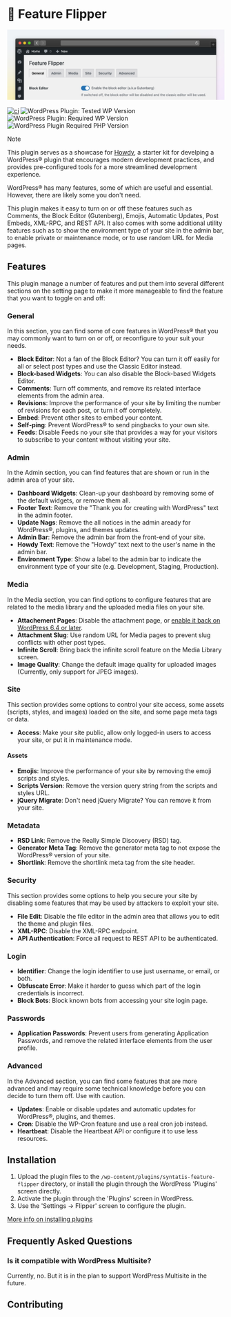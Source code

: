 # 🚥 Feature Flipper

![Banner](.wporg/banner-1544x500.png)

[![ci](https://github.com/syntatis/wp-feature-flipper/actions/workflows/ci.yml/badge.svg)](https://github.com/syntatis/wp-feature-flipper/actions/workflows/ci.yml) ![WordPress Plugin: Tested WP Version](https://img.shields.io/wordpress/plugin/tested/syntatis-feature-flipper) ![WordPress Plugin: Required WP Version](https://img.shields.io/wordpress/plugin/wp-version/syntatis-feature-flipper) ![WordPress Plugin Required PHP Version](https://img.shields.io/wordpress/plugin/required-php/syntatis-feature-flipper) 

> [!NOTE]  
> This plugin serves as a showcase for [Howdy](https://github.com/syntatis/howdy), a starter kit for develping a WordPress® plugin that encourages modern development practices, and provides pre-configured tools for a more streamlined development experience.

WordPress® has many features, some of which are useful and essential. However, there are likely some you don't need.

This plugin makes it easy to turn on or off these features such as Comments, the Block Editor (Gutenberg), Emojis, Automatic Updates, Post Embeds, XML-RPC, and REST API. It also comes with some additional utility features such as to show the environment type of your site in the admin bar, to enable private or maintenance mode, or to use random URL for Media pages.

## Features

This plugin manage a number of features and put them into several different sections on the setting page to make it more manageable to find the feature that you want to toggle on and off:

### General

In this section, you can find some of core features in WordPress® that you may commonly want to turn on or off, or reconfigure to your suit your needs.

* **Block Editor**: Not a fan of the Block Editor? You can turn it off easily for all or select post types and use the Classic Editor instead.
* **Block-based Widgets**: You can also disable the Block-based Widgets Editor.
* **Comments**: Turn off comments, and remove its related interface elements from the admin area.
* **Revisions**: Improve the performance of your site by limiting the number of revisions for each post, or turn it off completely.
* **Embed**: Prevent other sites to embed your content.
* **Self-ping**: Prevent WordPress® to send pingbacks to your own site.
* **Feeds**: Disable Feeds no your site that provides a way for your visitors to subscribe to your content without visiting your site.

### Admin

In the Admin section, you can find features that are shown or run in the admin area of your site.

* **Dashboard Widgets**: Clean-up your dashboard by removing some of the default widgets, or remove them all.
* **Footer Text**: Remove the "Thank you for creating with WordPress" text in the admin footer.
* **Update Nags**: Remove the all notices in the admin aready for WordPress®, plugins, and themes updates.
* **Admin Bar**: Remove the admin bar from the front-end of your site.
* **Howdy Text**: Remove the "Howdy" text next to the user's name in the admin bar.
* **Environment Type**: Show a label to the admin bar to indicate the environment type of your site (e.g. Development, Staging, Production).

### Media

In the Media section, you can find options to configure features that are related to the media library and the uploaded media files on your site.

* **Attachement Pages**: Disable the attachment page, or [enable it back on WordPress 6.4 or later](https://make.wordpress.org/core/2023/10/16/changes-to-attachment-pages/).
* **Attachment Slug**: Use random URL for Media pages to prevent slug conflicts with other post types.
* **Infinite Scroll**: Bring back the infinite scroll feature on the Media Library screen.
* **Image Quality**: Change the default image quality for uploaded images (Currently, only support for JPEG images).

### Site

This section provides some options to control your site access, some assets (scripts, styles, and images) loaded on the site, and some page meta tags or data.

* **Access**: Make your site public, allow only logged-in users to access your site, or put it in maintenance mode.

#### Assets

* **Emojis**: Improve the performance of your site by removing the emoji scripts and styles.
* **Scripts Version**: Remove the version query string from the scripts and styles URL.
* **jQuery Migrate**: Don't need jQuery Migrate? You can remove it from your site.

### Metadata

* **RSD Link**: Remove the Really Simple Discovery (RSD) tag.
* **Generator Meta Tag**: Remove the generator meta tag to not expose the WordPress® version of your site.
* **Shortlink**: Remove the shortlink meta tag from the site header.

### Security

This section provides some options to help you secure your site by disabling some features that may be used by attackers to exploit your site.

* **File Edit**: Disable the file editor in the admin area that allows you to edit the theme and plugin files.
* **XML-RPC**: Disable the XML-RPC endpoint.
* **API Authentication**: Force all request to REST API to be authenticated.

### Login

* **Identifier**: Change the login identifier to use just username, or email, or both.
* **Obfuscate Error**: Make it harder to guess which part of the login credentials is incorrect.
* **Block Bots**: Block known bots from accessing your site login page.

### Passwords

* **Application Passwords**: Prevent users from generating Application Passwords, and remove the related interface elements from the user profile.

### Advanced

In the Advanced section, you can find some features that are more advanced and may require some technical knowledge before you can decide to turn them off. Use with caution.

* **Updates**: Enable or disable updates and automatic updates for WordPress®, plugins, and themes.
* **Cron**: Disable the WP-Cron feature and use a real cron job instead.
* **Heartbeat**: Disable the Heartbeat API or configure it to use less resources.

## Installation

1. Upload the plugin files to the `/wp-content/plugins/syntatis-feature-flipper` directory, or install the plugin through the WordPress 'Plugins' screen directly.
2. Activate the plugin through the 'Plugins' screen in WordPress.
3. Use the 'Settings → Flipper' screen to configure the plugin.

[More info on installing plugins](https://wordpress.org/documentation/article/manage-plugins/#installing-plugins)

## Frequently Asked Questions

### Is it compatible with WordPress Multisite?

Currently, no. But it is in the plan to support WordPress Multisite in the future.

## Contributing
